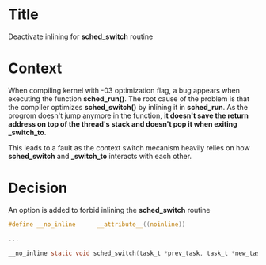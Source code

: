 # Title

Deactivate inlining for **sched_switch** routine

# Context

When compiling kernel with -03 optimization flag, a bug appears when executing the function **sched_run()**. The root cause of the problem is that the compiler optimizes **sched_switch()** by inlining it in **sched_run**. As the progrom doesn't jump anymore in the function, **it doesn't save the return address on top of the thread's stack and doesn't pop it when exiting _switch_to**. 

This leads to a fault as the context switch mecanism heavily relies on how **sched_switch** and **_switch_to** interacts with each other.

# Decision

An option is added to forbid inlining the **sched_switch** routine

```C
#define __no_inline      __attribute__((noinline))

...

__no_inline static void sched_switch(task_t *prev_task, task_t *new_task)
```